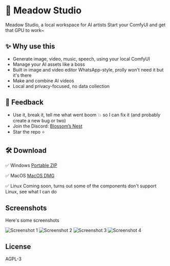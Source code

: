 # 🌱 Meadow Studio

Meadow Studio, a local workspace for AI artists
Start your ComfyUI and get that GPU to work~


## ✨ Why use this

 - Generate image, video, music, speech, using your local ComfyUI
 - Manage your AI assets like a boss
 - Built in image and video editor WhatsApp-style, prolly won't need it but it's there
 - Make and combine AI videos
 - Local and privacy-focused, no data collection


## 💌 Feedback

- Use it, break it, tell me what went boom 💥 so I can fix it (and probably create a new bug or two)
- Join the Discord: [Blossom’s Nest](https://discord.gg/sSfFBXzk5W)
- Star the repo ⭐


## 🛠 Download

✅ Windows
[Portable ZIP](https://github.com/frozenblossom/meadow/releases/download/0.1.0/meadow_windows_x64.zip)

✅ MacOS
[MacOS DMG](https://github.com/frozenblossom/meadow/releases/download/0.1.0/meadow_mac.dmg)

✅ Linux
Coming soon, turns out some of the components don't support Linux, see what I can do


## Screenshots

Here's some screenshots

![Screenshot 1](./screenshots/1.png)
![Screenshot 2](./screenshots/2.png)
![Screenshot 3](./screenshots/3.png)
![Screenshot 4](./screenshots/4.png)

## License

AGPL-3

